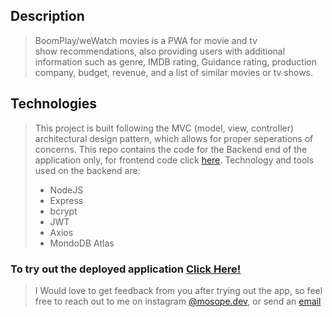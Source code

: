 ## Description
> BoomPlay/weWatch movies is a PWA for movie and tv show recommendations, also providing users with additional information such as genre, IMDB rating, Guidance rating, production company, budget, revenue, and a list of similar movies or tv shows.
## Technologies
> This project is built following the MVC (model, view, controller) architectural design pattern, which allows for proper seperations of concerns. This repo contains the code for the Backend end of the application only, for frontend code click [here](https://github.com/Mosope-Adeyemi-dev/BoomPlay).
Technology and tools used on the backend are:
> - NodeJS
> - Express
> - bcrypt
> - JWT
> - Axios
> - MondoDB Atlas

### To try out the deployed application [Click Here!](https://we-watch-movies.netlify.app/sign-up)
> I Would love to get feedback from you after trying out the app, so feel free to reach out to me on instagram [@mosope.dev](https://www.instagram.com/mosope.dev/), or send an [email](mosope.adeyemi.dev@gmail.com)

